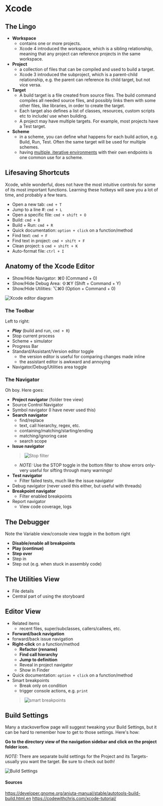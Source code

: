 # Xcode

## The Lingo

- **Workspace**
	- contains one or more projects.
	- Xcode 4 introduced the workspace, which is a sibling relationship, meaning that any project can reference projects in the same workspace.
- **Project**
	- a collection of files that can be compiled and used to build a target. 
	- Xcode 3 introduced the subproject, which is a parent-child relationship, e.g. the parent can reference its child target, but not vice versa.
- **Target** 
	- A build target is a file created from source files. The build command compiles all needed source files, and possibly links them with some other files, like libraries, in order to create the target.
	- Each target also defines a list of classes, resources, custom scripts etc to include/ use when building.
	- A project may have multiple targets. For example, most projects have a Test target.
- **Scheme**
	- in a scheme, you can define what happens for each build action, e.g. Build, Run, Test. Often the same target will be used for multiple schemes.
	- having [multiple, iterative environments](https://en.wikipedia.org/wiki/Development,_testing,_acceptance_and_production) with their own endpoints is one common use for a scheme.
	
## Lifesaving Shortcuts
Xcode, while wonderful, does not have the most intuitive controls for some of its most important functions. Learning these hotkeys will save you a lot of time, and probably a few tears.

- Open a new tab: 		```cmd + T```
- Jump to a line #: 		```cmd + L```
- Open a specific file: 	```cmd + shift + O```
- Build: 			```cmd + B```
- Build + Run: 			```cmd + R```
- Quick documentation: 		```option + click``` on a function/method
- Find text: 			```cmd + F```
- Find text in project: 	```cmd + shift + F```
- Clean project: 	s	```cmd + shift + K```
- Auto-format file:		```ctrl + I```

## Anatomy of the Xcode Editor

- Show/Hide Navigator: ⌘0 (Command + 0)
- Show/Hide Debug Area: ⇧⌘Y (Shift + Command + Y)
- Show/Hide Utilities: ⌥⌘0 (Option + Command + 0)

![Xcode editor diagram](https://codewithchris-wpengine.netdna-ssl.com/img/xcodetutorial/xcode_7_workspace_diagram.jpg)

### The Toolbar
Left to right:
- ***Play*** (build and run, ```cmd + R```)
- Stop current process
- Scheme + simulator
- Progress Bar
- Standard/Assistant/Version editor toggle
	- the version editor is useful for comparing changes made inline
	- the assistant editor is awkward and annoying
- Navigator/Debug/Utilities area toggle

### The Navigator

Oh boy. Here goes:
- **Project navigator** (folder tree view)
- Source Control Navigator
- Symbol navigator (I have never used this)
- **Search navigator**
	- find/replace
	- text, call hierarchy, regex, etc.
	- containing/matching/starting/ending
	- matching/ignoring case
	- search scope
- **Issue navigator**
	> ![Stop filter](https://i.stack.imgur.com/IT11h.png)
	- *NOTE:* Use the STOP toggle in the bottom filter to show errors only- very useful for sifting through many warnings! 
- **Test navigator**
	- Filter failed tests, much like the issue navigator
- Debug navigator (never used this either, but useful with threads)
- **Breakpoint navigator**
	- Filter enabled breakpoints
- Report navigator
	- View code coverage, logs

## The Debugger

Note the Variable view/console view toggle in the bottom right
- **Disable/enable all breakpoints**
- **Play (continue)**
- **Step over**
- Step in
- Step out (e.g. when stuck in assembly code)

## The Utilities View

- File details
- Central part of using the storyboard

## Editor View

- Related items
	- recent files, super/subclasses, callers/callees, etc.
- **Forward/back navigation**
- forward/back issue navigation
- **Right-click** on a function/method
	- **Refactor (rename)**
	- **Find call hierarchy**
	- **Jump to definition**
	- Reveal in project navigator
	- Show in Finder
- Quick documentation: ```option + click``` on a function/method
- Smart breakpoints
	- Break only on condition
	- trigger console actions, e.g. ```print```
	> ![smart breakpoints](https://cdn-images-1.medium.com/max/1476/1*CDd-8ynYOglKaYojibhfiQ.png)
## Build Settings

Many a stackoverflow page will suggest tweaking your Build Settings, but it can be hard to remember how to get to those settings. Here's how:

**Go to the directory view of the navigation sidebar and click on the project folder icon.**

*NOTE:* There are separate build settings for the Project and its Targets- usually you want the target. Be sure to check out both!

![Build Settings](http://radex.io/assets/2016/xcode7-xcode8/BuildSettings.png)


#### Sources
https://developer.gnome.org/anjuta-manual/stable/autotools-build-build.html.en
https://codewithchris.com/xcode-tutorial/
